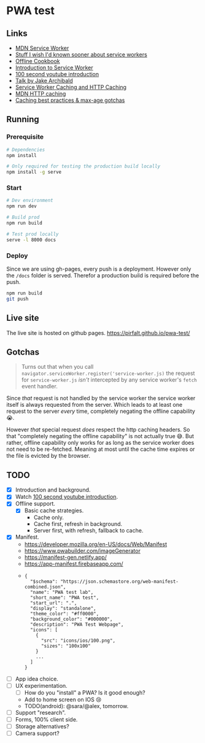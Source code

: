 # PWA test

## Links

- [MDN Service Worker](https://developer.mozilla.org/en-US/docs/Web/API/Service_Worker_API/Using_Service_Workers)
- [Stuff I wish I'd known sooner about service workers](https://gist.github.com/Rich-Harris/fd6c3c73e6e707e312d7c5d7d0f3b2f9)
- [Offline Cookbook](https://web.dev/offline-cookbook/)
- [Introduction to Service Worker](https://developers.google.com/web/ilt/pwa/introduction-to-service-worker)
- [100 second youtube introduction](https://youtu.be/sFsRylCQblw?list=PLLHiuVbsSGYrq8kP6lNV5BXOYfe3PBCCO)
- [Talk by Jake Archibald](https://youtu.be/cmGr0RszHc8?list=PLLHiuVbsSGYrq8kP6lNV5BXOYfe3PBCCO)
- [Service Worker Caching and HTTP Caching](https://dev.to/jonchen/service-worker-caching-and-http-caching-p82)
- [MDN HTTP caching](https://developer.mozilla.org/en-US/docs/Web/API/Service_Worker_API/Using_Service_Workers)
- [Caching best practices & max-age gotchas](https://jakearchibald.com/2016/caching-best-practices/)

## Running

### Prerequisite

```sh
# Dependencies
npm install
```

```sh
# Only required for testing the production build locally
npm install -g serve
```

### Start

```sh
# Dev environment
npm run dev
```

```sh
# Build prod
npm run build

# Test prod locally
serve -l 8000 docs
```

### Deploy

Since we are using gh-pages, every push is a deployment. However only the `/docs` folder is served. Therefor a production build is required before the push.

```sh
npm run build
git push
```

## Live site

The live site is hosted on github pages.
https://pirfalt.github.io/pwa-test/

## Gotchas

> Turns out that when you call `navigator.serviceWorker.register('service-worker.js)` the request for `service-worker.js` _isn't_ intercepted by any service worker's `fetch` event handler.

Since _that_ request is not handled by the service worker the service worker itself is always requested from the server. Which leads to at least one request to the server _every_ time, completely negating the offline capability 😭.

However _that_ special request _does_ respect the http caching headers. So that "completely negating the offline capability" is not actually true 😅. But rather, offline capability only works for as long as the service worker does not need to be re-fetched. Meaning at most until the cache time expires or the file is evicted by the browser.

## TODO

- [x] Introduction and background.
- [x] Watch [100 second youtube introduction](https://youtu.be/sFsRylCQblw?list=PLLHiuVbsSGYrq8kP6lNV5BXOYfe3PBCCO).
- [x] Offline support.
  - [x] Basic cache strategies.
    - Cache only.
    - Cache first, refresh in background.
    - Server first, with refresh, fallback to cache.
- [x] Manifest.
  - https://developer.mozilla.org/en-US/docs/Web/Manifest
  - https://www.pwabuilder.com/imageGenerator
  - https://manifest-gen.netlify.app/
  - https://app-manifest.firebaseapp.com/
  - ```
    {
      "$schema": "https://json.schemastore.org/web-manifest-combined.json",
      "name": "PWA test lab",
      "short_name": "PWA test",
      "start_url": ".",
      "display": "standalone",
      "theme_color": "#ff0000",
      "background_color": "#000000",
      "description": "PWA Test Webpage",
      "icons": [
        {
          "src": "icons/ios/100.png",
          "sizes": "100x100"
        }
        ...
      ]
    }
    ```
- [ ] App idea choice.
- [ ] UX experimentation.
  - [ ] How do you "install" a PWA? Is it good enough?
  - Add to home screen on IOS 😢
  - TODO(android): @sara/@alex, tomorrow.
- [ ] Support "research".
- [ ] Forms, 100% client side.
- [ ] Storage alternatives?
- [ ] Camera support?
